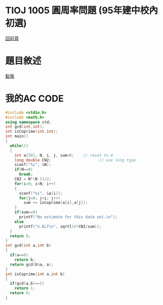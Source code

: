 # TIOJ 1005 圓周率問題 (95年建中校內初選)
[回前頁](https://whaleon120.github.io/blogs/info/main)
# 題目敘述
[點我](https://tioj.ck.tp.edu.tw/problems/1005)
# 我的AC CODE
``` cpp
#include <stdio.h>
#include <math.h>
using namespace std;
int gcd(int,int);
int isCoprime(int,int);
int main()
{
  while(1)
  {
    int a[50], N, i, j, sum=0;    // reset to 0
    long double CN2;                     // use long type
    scanf("%i", &N);
    if(N==0)
      break;
    CN2 = N*(N-1)/2;
    for(i=0; i<N; i++)
    {
      scanf("%i", &a[i]);
      for(j=0; j<i; j++)
        sum += isCoprime(a[i],a[j]);
    }
    if(sum==0)
      printf("No estimate for this data set.\n");
    else
      printf("%.6Lf\n", sqrtl(6*CN2/sum));
  }
  return 0;
}
int gcd(int a,int b)
{
  if(a==0)
    return b;
  return gcd(b%a, a);
}
int isCoprime(int a,int b)
{
  if(gcd(a,b)==1)
    return 1;
  return 0;
}
``` 
